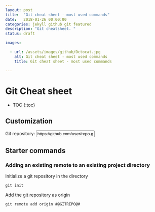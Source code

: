 ```yaml
---
layout: post
title:  "Git cheat sheet - most used commands"
date:   2018-01-26 00:00:00
categories: jekyll github git featured
description: "Git cheatsheet. "
status: draft

images:

  - url: /assets/images/github/Octocat.jpg
    alt: Git cheat sheet - most used commands
    title: Git cheat sheet - most used commands

---
```


# Git Cheat sheet

* TOC
{:toc}

## Customization

<span>Git repository: </span><input type="text" id="gitrepo" name="gitrepo" value="https://github.com/user/repo.git" />


## Starter commands

### Adding an existing remote to an existing project directory

Initialize a git repository in the directory

`git init`

Add the git repository as origin

`git remote add origin #@GITREPO@#`


<script src='https://rawgit.com/midasvo/inputbinderjs/master/inputBinder.js'></script>
<script type='text/javascript'>
  new inputBinder("gitrepo", ['div', 'p', 'code'], "#@GITREPO@#", "dynamic-text-template-pathname");
</script>
